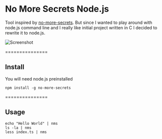 No More Secrets Node.js
===============

Tool inspired by [no-more-secrets](https://github.com/bartobri/no-more-secrets). 
But since I wanted to play around with node.js command line and I really like initial project written in C I decided to rewrite it to node.js.

![Screenshot](https://github.com/ptkach/no-more-secrets-nodejs/blob/master/ScrCapt.gif)

===============

## Install

You will need node.js preinstalled

```
npm install -g no-more-secrets
```

===============

## Usage

```
echo "Hello World" | nms
ls -la | nms
less index.ts | nms
```
